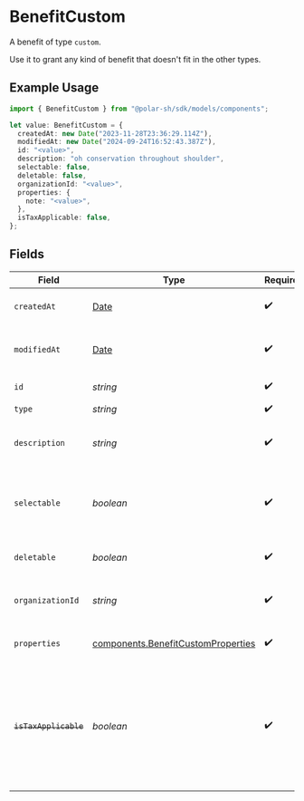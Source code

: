 # BenefitCustom

A benefit of type `custom`.

Use it to grant any kind of benefit that doesn't fit in the other types.

## Example Usage

```typescript
import { BenefitCustom } from "@polar-sh/sdk/models/components";

let value: BenefitCustom = {
  createdAt: new Date("2023-11-28T23:36:29.114Z"),
  modifiedAt: new Date("2024-09-24T16:52:43.387Z"),
  id: "<value>",
  description: "oh conservation throughout shoulder",
  selectable: false,
  deletable: false,
  organizationId: "<value>",
  properties: {
    note: "<value>",
  },
  isTaxApplicable: false,
};
```

## Fields

| Field                                                                                                                   | Type                                                                                                                    | Required                                                                                                                | Description                                                                                                             |
| ----------------------------------------------------------------------------------------------------------------------- | ----------------------------------------------------------------------------------------------------------------------- | ----------------------------------------------------------------------------------------------------------------------- | ----------------------------------------------------------------------------------------------------------------------- |
| `createdAt`                                                                                                             | [Date](https://developer.mozilla.org/en-US/docs/Web/JavaScript/Reference/Global_Objects/Date)                           | :heavy_check_mark:                                                                                                      | Creation timestamp of the object.                                                                                       |
| `modifiedAt`                                                                                                            | [Date](https://developer.mozilla.org/en-US/docs/Web/JavaScript/Reference/Global_Objects/Date)                           | :heavy_check_mark:                                                                                                      | Last modification timestamp of the object.                                                                              |
| `id`                                                                                                                    | *string*                                                                                                                | :heavy_check_mark:                                                                                                      | The ID of the benefit.                                                                                                  |
| `type`                                                                                                                  | *string*                                                                                                                | :heavy_check_mark:                                                                                                      | N/A                                                                                                                     |
| `description`                                                                                                           | *string*                                                                                                                | :heavy_check_mark:                                                                                                      | The description of the benefit.                                                                                         |
| `selectable`                                                                                                            | *boolean*                                                                                                               | :heavy_check_mark:                                                                                                      | Whether the benefit is selectable when creating a product.                                                              |
| `deletable`                                                                                                             | *boolean*                                                                                                               | :heavy_check_mark:                                                                                                      | Whether the benefit is deletable.                                                                                       |
| `organizationId`                                                                                                        | *string*                                                                                                                | :heavy_check_mark:                                                                                                      | The ID of the organization owning the benefit.                                                                          |
| `properties`                                                                                                            | [components.BenefitCustomProperties](../../models/components/benefitcustomproperties.md)                                | :heavy_check_mark:                                                                                                      | Properties for a benefit of type `custom`.                                                                              |
| ~~`isTaxApplicable`~~                                                                                                   | *boolean*                                                                                                               | :heavy_check_mark:                                                                                                      | : warning: ** DEPRECATED **: This will be removed in a future release, please migrate away from it as soon as possible. |